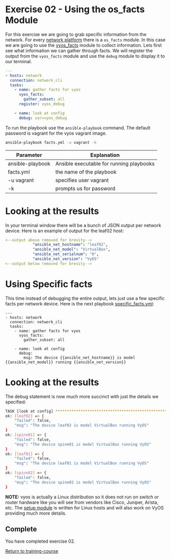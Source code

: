 # Exercise 02 - Using the os_facts Module

For this exercise we are going to grab specific information from the network.  For every [network platform](https://access.redhat.com/articles/3185021) there is a `os_facts` module.  In this case we are going to use the [vyos_facts](http://docs.ansible.com/ansible/latest/vyos_facts_module.html) module to collect information.  Lets first see what information we can gather through facts.  We will register the output from the `vyos_facts` module and use the `debug` module to display it to our terminal.

```yml
---
- hosts: network
  connection: network_cli
  tasks:
    - name: gather facts for vyos
      vyos_facts:
        gather_subset: all
      register: vyos_debug

    - name: look at config
      debug: var=vyos_debug
```
To run the playbook use the `ansible-playbook` command.  The default password is vagrant for the vyos vagrant image.

```bash
ansible-playbook facts.yml -u vagrant -k
```
Parameter | Explanation
------------ | -------------
ansible-playbook | Ansible executable for running playbooks
facts.yml | the name of the playbook
-u vagrant | specifies user vagrant
-k | prompts us for password

# Looking at the results

In your terminal window there will be a bunch of JSON output per network device.  Here is an example of output for the leaf02 host:

```yml
<--output above removed for brevity-->
            "ansible_net_hostname": "leaf02",
            "ansible_net_model": "VirtualBox",
            "ansible_net_serialnum": "0",
            "ansible_net_version": "VyOS"
<--output below removed for brevity-->
```

# Using Specific facts

This time instead of debugging the entire output, lets just use a few specific facts per network device.  Here is the next playbook [specific_facts.yml](specific_facts.yml):

```
---
- hosts: network
  connection: network_cli
  tasks:
    - name: gather facts for vyos
      vyos_facts:
        gather_subset: all

    - name: look at config
      debug:
        msg: The device {{ansible_net_hostname}} is model {{ansible_net_model}} running {{ansible_net_version}}
```

# Looking at the results
The debug statement is now much more succinct with just the details we specified:

```bash
TASK [look at config] *********************************************************
ok: [leaf02] => {
    "failed": false,
    "msg": "The device leaf02 is model VirtualBox running VyOS"
}
ok: [spine01] => {
    "failed": false,
    "msg": "The device spine01 is model VirtualBox running VyOS"
}
ok: [leaf01] => {
    "failed": false,
    "msg": "The device leaf01 is model VirtualBox running VyOS"
}
ok: [spine02] => {
    "failed": false,
    "msg": "The device spine02 is model VirtualBox running VyOS"
}
```

**NOTE:** vyos is actually a Linux distribution so it does not run on switch or router hardware like you will see from vendors like Cisco, Juniper, Arista, etc.  The [setup module](http://docs.ansible.com/ansible/latest/setup_module.html) is written for Linux hosts and will also work on VyOS providing much more details.

## Complete
You have completed exercise 02.

[Return to training-course](../README.md)
